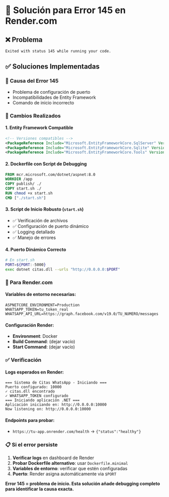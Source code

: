 # 🔧 Solución para Error 145 en Render.com

## ❌ Problema
```
Exited with status 145 while running your code.
```

## ✅ Soluciones Implementadas

### 🎯 **Causa del Error 145**
- Problema de configuración de puerto
- Incompatibilidades de Entity Framework
- Comando de inicio incorrecto

### 🔧 **Cambios Realizados**

#### 1. **Entity Framework Compatible**
```xml
<!-- Versiones compatibles -->
<PackageReference Include="Microsoft.EntityFrameworkCore.SqlServer" Version="8.0.8" />
<PackageReference Include="Microsoft.EntityFrameworkCore.Sqlite" Version="8.0.8" />
<PackageReference Include="Microsoft.EntityFrameworkCore.Tools" Version="8.0.8" />
```

#### 2. **Dockerfile con Script de Debugging**
```dockerfile
FROM mcr.microsoft.com/dotnet/aspnet:8.0
WORKDIR /app
COPY publish/ ./
COPY start.sh ./
RUN chmod +x start.sh
CMD ["./start.sh"]
```

#### 3. **Script de Inicio Robusto** (`start.sh`)
- ✅ Verificación de archivos
- ✅ Configuración de puerto dinámico
- ✅ Logging detallado
- ✅ Manejo de errores

#### 4. **Puerto Dinámico Correcto**
```bash
# En start.sh
PORT=${PORT:-5000}
exec dotnet citas.dll --urls "http://0.0.0.0:$PORT"
```

### 🚀 **Para Render.com**

#### Variables de entorno necesarias:
```
ASPNETCORE_ENVIRONMENT=Production
WHATSAPP_TOKEN=tu_token_real
WHATSAPP_API_URL=https://graph.facebook.com/v19.0/TU_NUMERO/messages
```

#### Configuración Render:
- **Environment**: Docker
- **Build Command**: (dejar vacío)
- **Start Command**: (dejar vacío)

### ✅ **Verificación**

#### Logs esperados en Render:
```
=== Sistema de Citas WhatsApp - Iniciando ===
Puerto configurado: 10000
✓ citas.dll encontrado
✓ WHATSAPP_TOKEN configurado
=== Iniciando aplicación .NET ===
Aplicación iniciando en: http://0.0.0.0:10000
Now listening on: http://0.0.0.0:10000
```

#### Endpoints para probar:
- `https://tu-app.onrender.com/health` → `{"status":"healthy"}`

### 📋 **Si el error persiste**

1. **Verificar logs** en dashboard de Render
2. **Probar Dockerfile alternativo**: usar `Dockerfile.minimal` 
3. **Variables de entorno**: verificar que estén configuradas
4. **Puerto**: Render asigna automáticamente via `$PORT`

**Error 145 = problema de inicio. Esta solución añade debugging completo para identificar la causa exacta.**

